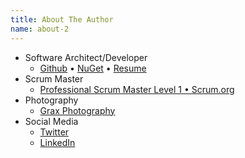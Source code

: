 ```yaml
---
title: About The Author
name: about-2
---
```


* Software Architect/Developer
  * [Github](http://github.com/Grax32) &bull; [NuGet](https://www.nuget.org/profiles/Grax) &bull; [Resume](/about/david-walker/resume.pdf)
* Scrum Master
  * [Professional Scrum Master Level 1 &bull; Scrum.org](http://www.scrum.org/) 
* Photography
  * [Grax Photography](https://www.facebook.com/Grax-Photo-516272355223679/)
* Social Media
  * [Twitter](https://twitter.com/grax)
  * [LinkedIn](https://www.linkedin.com/in/davidalanwalker)
